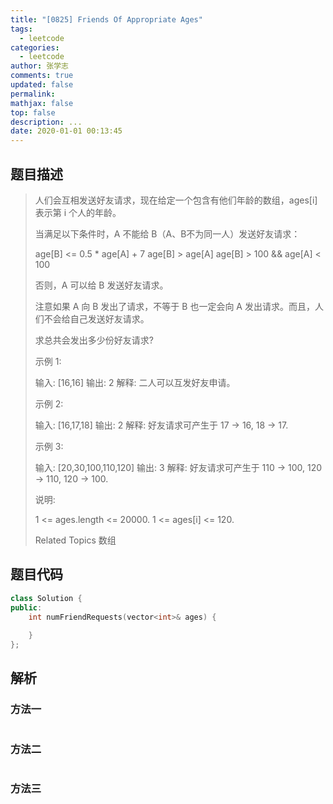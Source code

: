 ```yaml
---
title: "[0825] Friends Of Appropriate Ages"
tags:
  - leetcode
categories:
  - leetcode
author: 张学志
comments: true
updated: false
permalink:
mathjax: false
top: false
description: ...
date: 2020-01-01 00:13:45
---
```


## 题目描述

> 人们会互相发送好友请求，现在给定一个包含有他们年龄的数组，ages[i] 表示第 i 个人的年龄。 
> 
> 当满足以下条件时，A 不能给 B（A、B不为同一人）发送好友请求： 
> 
> 
> age[B] <= 0.5 * age[A] + 7 
> age[B] > age[A] 
> age[B] > 100 && age[A] < 100 
> 
> 
> 否则，A 可以给 B 发送好友请求。 
> 
> 注意如果 A 向 B 发出了请求，不等于 B 也一定会向 A 发出请求。而且，人们不会给自己发送好友请求。 
> 
> 求总共会发出多少份好友请求? 
> 
> 
> 
> 示例 1: 
> 
> 输入: [16,16]
> 输出: 2
> 解释: 二人可以互发好友申请。
> 
> 
> 示例 2: 
> 
> 输入: [16,17,18]
> 输出: 2
> 解释: 好友请求可产生于 17 -> 16, 18 -> 17. 
> 
> 示例 3: 
> 
> 输入: [20,30,100,110,120]
> 输出: 3
> 解释: 好友请求可产生于 110 -> 100, 120 -> 110, 120 -> 100.
> 
> 
> 
> 
> 说明: 
> 
> 
> 1 <= ages.length <= 20000. 
> 1 <= ages[i] <= 120. 
> 
> Related Topics 数组

## 题目代码

```cpp
class Solution {
public:
    int numFriendRequests(vector<int>& ages) {
        
    }
};
```

## 解析

### 方法一

```cpp

```

### 方法二

```cpp

```

### 方法三

```cpp

```

